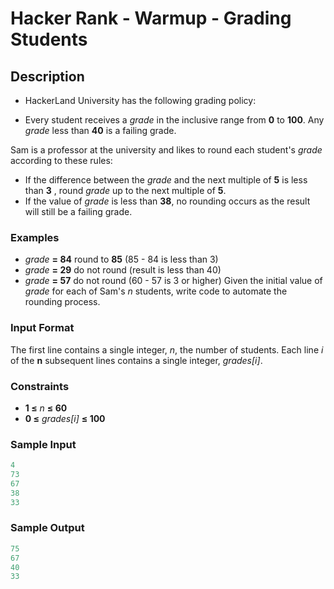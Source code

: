 # Hacker Rank - Warmup - Grading Students

## Description

* HackerLand University has the following grading policy:

* Every student receives a *grade*  in the inclusive range from **0** to **100**.
Any *grade*  less than **40** is a failing grade.

Sam is a professor at the university and likes to round each student's *grade* according to these rules:

* If the difference between the *grade*  and the next multiple of  **5** is less than **3** , round *grade*  up to the next multiple of **5**.
* If the value of *grade* is less than **38**, no rounding occurs as the result will still be a failing grade.

### Examples

* *grade* **= 84** round to **85** (85 - 84 is less than 3)
* *grade* **= 29** do not round (result is less than 40)
* *grade* **= 57** do not round (60 - 57 is 3 or higher)
Given the initial value of *grade* for each of Sam's *n* students, write code to automate the rounding process.

### Input Format

The first line contains a single integer, *n*, the number of students.
Each line *i* of the **n** subsequent lines contains a single integer, *grades[i]*.

### Constraints

* **1 ≤** *n* **≤ 60**
* **0 ≤** *grades[i]* **≤ 100**

### Sample Input

```c++
4
73
67
38
33
```

### Sample Output

```c++
75
67
40
33
```